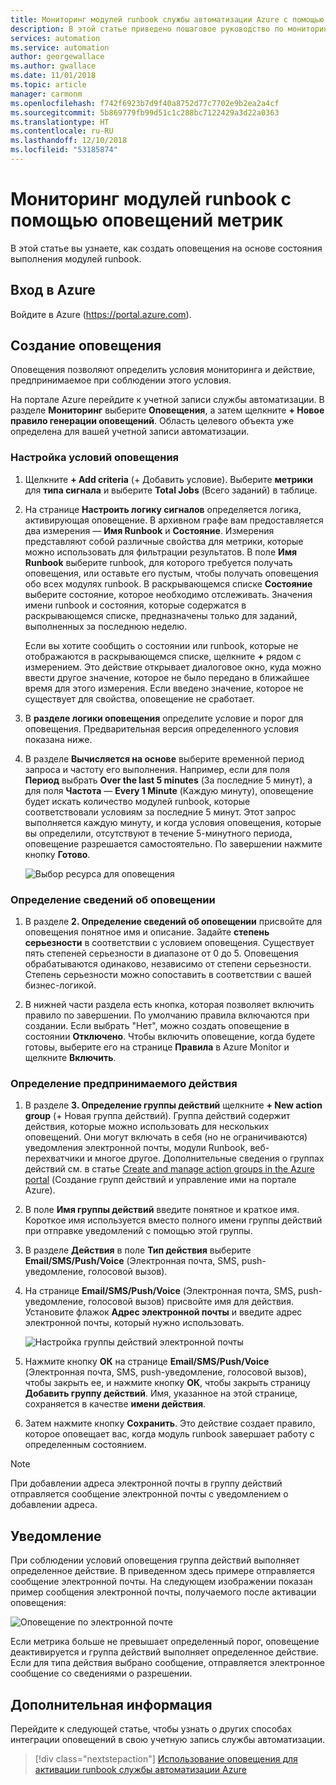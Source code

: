 ```yaml
---
title: Мониторинг модулей runbook службы автоматизации Azure с помощью оповещений метрик
description: В этой статье приведено пошаговое руководство по мониторингу модулей runbook службы автоматизации Azure с помощью метрик.
services: automation
ms.service: automation
author: georgewallace
ms.author: gwallace
ms.date: 11/01/2018
ms.topic: article
manager: carmonm
ms.openlocfilehash: f742f6923b7d9f40a8752d77c7702e9b2ea2a4cf
ms.sourcegitcommit: 5b869779fb99d51c1c288bc7122429a3d22a0363
ms.translationtype: HT
ms.contentlocale: ru-RU
ms.lasthandoff: 12/10/2018
ms.locfileid: "53185874"
---
```

# <a name="monitoring-runbooks-with-metric-alerts"></a>Мониторинг модулей runbook с помощью оповещений метрик

В этой статье вы узнаете, как создать оповещения на основе состояния выполнения модулей runbook.

## <a name="sign-in-to-azure"></a>Вход в Azure

Войдите в Azure (https://portal.azure.com).

## <a name="create-alert"></a>Создание оповещения

Оповещения позволяют определить условия мониторинга и действие, предпринимаемое при соблюдении этого условия.

На портале Azure перейдите к учетной записи службы автоматизации. В разделе **Мониторинг** выберите **Оповещения**, а затем щелкните **+ Новое правило генерации оповещений**. Область целевого объекта уже определена для вашей учетной записи автоматизации.

### <a name="configure-alert-criteria"></a>Настройка условий оповещения

1. Щелкните **+ Add criteria** (+ Добавить условие). Выберите **метрики** для **типа сигнала** и выберите **Total Jobs** (Всего заданий) в таблице.

2. На странице **Настроить логику сигналов** определяется логика, активирующая оповещение. В архивном графе вам предоставляется два измерения — **Имя Runbook** и **Состояние**. Измерения представляют собой различные свойства для метрики, которые можно использовать для фильтрации результатов. В поле **Имя Runbook** выберите runbook, для которого требуется получать оповещения, или оставьте его пустым, чтобы получать оповещения обо всех модулях runbook. В раскрывающемся списке **Состояние** выберите состояние, которое необходимо отслеживать. Значения имени runbook и состояния, которые содержатся в раскрывающемся списке, предназначены только для заданий, выполненных за последнюю неделю.

   Если вы хотите сообщить о состоянии или runbook, которые не отображаются в раскрывающемся списке, щелкните **\+** рядом с измерением. Это действие открывает диалоговое окно, куда можно ввести другое значение, которое не было передано в ближайшее время для этого измерения. Если введено значение, которое не существует для свойства, оповещение не сработает.

3. В **разделе логики оповещения** определите условие и порог для оповещения. Предварительная версия определенного условия показана ниже.

4. В разделе **Вычисляется на основе** выберите временной период запроса и частоту его выполнения. Например, если для поля **Период** выбрать **Over the last 5 minutes** (За последние 5 минут), а для поля **Частота** — **Every 1 Minute** (Каждую минуту), оповещение будет искать количество модулей runbook, которые соответствовали условиям за последние 5 минут. Этот запрос выполняется каждую минуту, и когда условия оповещения, которые вы определили, отсутствуют в течение 5-минутного периода, оповещение разрешается самостоятельно. По завершении нажмите кнопку **Готово**.

   ![Выбор ресурса для оповещения](./media/automation-alert-activity-log/configure-signal-logic.png)

### <a name="define-alert-details"></a>Определение сведений об оповещении

1. В разделе **2. Определение сведений об оповещении** присвойте для оповещения понятное имя и описание. Задайте **степень серьезности** в соответствии с условием оповещения. Существует пять степеней серьезности в диапазоне от 0 до 5. Оповещения обрабатываются одинаково, независимо от степени серьезности. Степень серьезности можно сопоставить в соответствии с вашей бизнес-логикой.

1. В нижней части раздела есть кнопка, которая позволяет включить правило по завершении. По умолчанию правила включаются при создании. Если выбрать "Нет", можно создать оповещение в состоянии **Отключено**. Чтобы включить оповещение, когда будете готовы, выберите его на странице **Правила** в Azure Monitor и щелкните **Включить**.

### <a name="define-the-action-to-take"></a>Определение предпринимаемого действия

1. В разделе **3. Определение группы действий** щелкните **+ New action group** (+ Новая группа действий). Группа действий содержит действия, которые можно использовать для нескольких оповещений. Они могут включать в себя (но не ограничиваются) уведомления электронной почты, модули Runbook, веб-перехватчики и многое другое. Дополнительные сведения о группах действий см. в статье [Create and manage action groups in the Azure portal](../azure-monitor/platform/action-groups.md) (Создание групп действий и управление ими на портале Azure).

1. В поле **Имя группы действий** введите понятное и краткое имя. Короткое имя используется вместо полного имени группы действий при отправке уведомлений с помощью этой группы.

1. В разделе **Действия** в поле **Тип действия** выберите **Email/SMS/Push/Voice** (Электронная почта, SMS, push-уведомление, голосовой вызов).

1. На странице **Email/SMS/Push/Voice** (Электронная почта, SMS, push-уведомление, голосовой вызов) присвойте имя для действия. Установите флажок **Адрес электронной почты** и введите адрес электронной почты, который нужно использовать.

   ![Настройка группы действий электронной почты](./media/automation-alert-activity-log/add-action-group.png)

1. Нажмите кнопку **ОК** на странице **Email/SMS/Push/Voice** (Электронная почта, SMS, push-уведомление, голосовой вызов), чтобы закрыть ее, и нажмите кнопку **ОК**, чтобы закрыть страницу **Добавить группу действий**. Имя, указанное на этой странице, сохраняется в качестве **имени действия**.

1. Затем нажмите кнопку **Сохранить**. Это действие создает правило, которое оповещает вас, когда модуль runbook завершает работу с определенным состоянием.

> [!NOTE]
> При добавлении адреса электронной почты в группу действий отправляется сообщение электронной почты с уведомлением о добавлении адреса.

## <a name="notification"></a>Уведомление

При соблюдении условий оповещения группа действий выполняет определенное действие. В приведенном здесь примере отправляется сообщение электронной почты. На следующем изображении показан пример сообщения электронной почты, получаемого после активации оповещения:

![Оповещение по электронной почте](./media/automation-alert-activity-log/alert-email.png)

Если метрика больше не превышает определенный порог, оповещение деактивируется и группа действий выполняет определенное действие. Если для типа действия выбрано сообщение, отправляется электронное сообщение со сведениями о разрешении.

## <a name="next-steps"></a>Дополнительная информация

Перейдите к следующей статье, чтобы узнать о других способах интеграции оповещений в свою учетную запись службы автоматизации.

> [!div class="nextstepaction"]
> [Использование оповещения для активации runbook службы автоматизации Azure](automation-create-alert-triggered-runbook.md)
